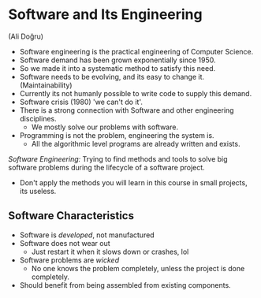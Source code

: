 # Software and Its Engineering
(Ali Doğru)

- Software engineering is the practical engineering of Computer Science.
- Software demand has been grown exponentially since 1950.
- So we made it into a systematic method to satisfy this need.
- Software needs to be evolving, and its easy to change it. (Maintainability)
- Currently its not humanly possible to write code to supply this demand.
- Software crisis (1980) 'we can't do it'.
- There is a strong connection with Software and other engineering disciplines.
  * We mostly solve our problems with software.
- Programming is not the problem, engineering the system is.
  * All the algorithmic level programs are already written and exists.

*Software Engineering:* Trying to find methods and tools to solve big software problems during the lifecycle of a software project.

- Don't apply the methods you will learn in this course in small projects, its useless.

## Software Characteristics

- Software is *developed*, not manufactured
- Software does not wear out
  * Just restart it when it slows down or crashes, lol
- Software problems are *wicked*
  * No one knows the problem completely, unless the project is done completely.
- Should benefit from being assembled from existing components.
